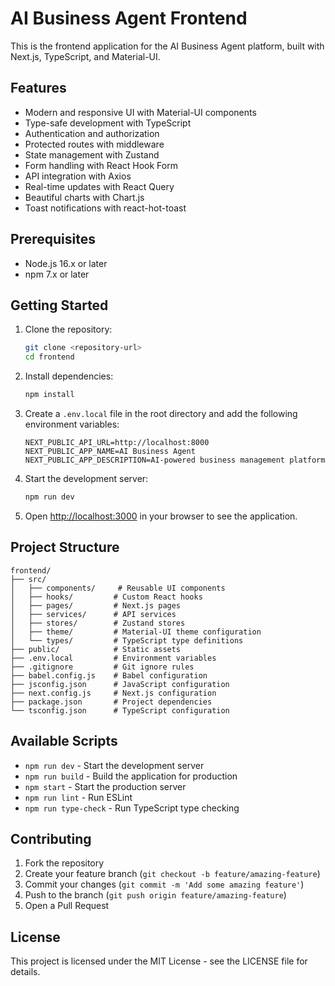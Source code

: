 # AI Business Agent Frontend

This is the frontend application for the AI Business Agent platform, built with Next.js, TypeScript, and Material-UI.

## Features

- Modern and responsive UI with Material-UI components
- Type-safe development with TypeScript
- Authentication and authorization
- Protected routes with middleware
- State management with Zustand
- Form handling with React Hook Form
- API integration with Axios
- Real-time updates with React Query
- Beautiful charts with Chart.js
- Toast notifications with react-hot-toast

## Prerequisites

- Node.js 16.x or later
- npm 7.x or later

## Getting Started

1. Clone the repository:
   ```bash
   git clone <repository-url>
   cd frontend
   ```

2. Install dependencies:
   ```bash
   npm install
   ```

3. Create a `.env.local` file in the root directory and add the following environment variables:
   ```
   NEXT_PUBLIC_API_URL=http://localhost:8000
   NEXT_PUBLIC_APP_NAME=AI Business Agent
   NEXT_PUBLIC_APP_DESCRIPTION=AI-powered business management platform
   ```

4. Start the development server:
   ```bash
   npm run dev
   ```

5. Open [http://localhost:3000](http://localhost:3000) in your browser to see the application.

## Project Structure

```
frontend/
├── src/
│   ├── components/     # Reusable UI components
│   ├── hooks/         # Custom React hooks
│   ├── pages/         # Next.js pages
│   ├── services/      # API services
│   ├── stores/        # Zustand stores
│   ├── theme/         # Material-UI theme configuration
│   └── types/         # TypeScript type definitions
├── public/            # Static assets
├── .env.local         # Environment variables
├── .gitignore         # Git ignore rules
├── babel.config.js    # Babel configuration
├── jsconfig.json      # JavaScript configuration
├── next.config.js     # Next.js configuration
├── package.json       # Project dependencies
└── tsconfig.json      # TypeScript configuration
```

## Available Scripts

- `npm run dev` - Start the development server
- `npm run build` - Build the application for production
- `npm start` - Start the production server
- `npm run lint` - Run ESLint
- `npm run type-check` - Run TypeScript type checking

## Contributing

1. Fork the repository
2. Create your feature branch (`git checkout -b feature/amazing-feature`)
3. Commit your changes (`git commit -m 'Add some amazing feature'`)
4. Push to the branch (`git push origin feature/amazing-feature`)
5. Open a Pull Request

## License

This project is licensed under the MIT License - see the LICENSE file for details. 